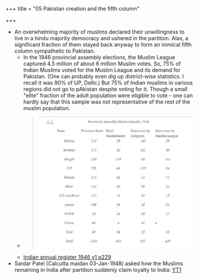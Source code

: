 +++
title = "05 Pakistan creation and the fifth column"

+++
- An overwhelming majority of muslims declared their unwillingness to live in a hindu majority democracy and ushered in the partition. Alas, a significant fraction of them stayed back anyway to form an inimical fifth column sympathetic to Pakistan.
  - In the 1946 provincial assembly elections, the Muslim League captured 4.5 million of about 6 million Muslim votes. So, 75% of Indian Muslims voted for the Muslim League and its demand for Pakistan. (One can probably even dig up district-wise statistics. I recall it was 90% of UP, Delhi.) But 75% of Indian muslims in various regions did not go to pAkistan despite voting for it. Though a small "elite" fraction of the adult population were eligible to vote - one can hardly say that this sample was not representative of the rest of the muslim population. 
  - > [![](../../../../../images/snippets/muslim-seats-1946.jpg)](../../../../../images/snippets/muslim-seats-1946.jpg)
  - [Indian annual register 1946 v1 p229](https://archive.org/details/in.ernet.dli.2015.45831/page/n243)
- Sardar Patel (Calcutta maidan 03-Jan-1948) asked how the Muslims remaining in India after partition suddenly claim loyalty to India: [YT1](https://www.youtube.com/watch?v=x1URZmiFsUg)
